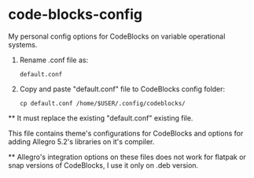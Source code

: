 # code-blocks-config
My personal config options for CodeBlocks on variable operational systems.

1) Rename .conf file as:

       default.conf
        
2) Copy and paste "default.conf" file to CodeBlocks config folder:

       cp default.conf /home/$USER/.config/codeblocks/
       
** It must replace the existing "default.conf" existing file.

This file contains theme's configurations for CodeBlocks and options for adding Allegro 5.2's libraries on it's compiler.

** Allegro's integration options on these files does not work for flatpak or snap versions of CodeBlocks, I use it only on .deb version.
